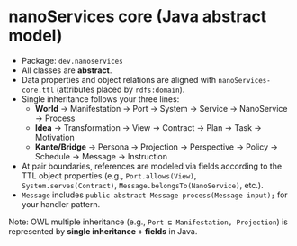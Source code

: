 # nanoServices core (Java abstract model)

- Package: `dev.nanoservices`
- All classes are **abstract**.
- Data properties and object relations are aligned with `nanoServices-core.ttl` (attributes placed by `rdfs:domain`).
- Single inheritance follows your three lines:
  - **World** → Manifestation → Port → System → Service → NanoService → Process
  - **Idea** → Transformation → View → Contract → Plan → Task → Motivation
  - **Kante/Bridge** → Persona → Projection → Perspective → Policy → Schedule → Message → Instruction
- At pair boundaries, references are modeled via fields according to the TTL object properties
  (e.g., `Port.allows(View)`, `System.serves(Contract)`, `Message.belongsTo(NanoService)`, etc.).
- `Message` includes `public abstract Message process(Message input);` for your handler pattern.

Note: OWL multiple inheritance (e.g., `Port ⊑ Manifestation, Projection`) is represented
by **single inheritance + fields** in Java.
